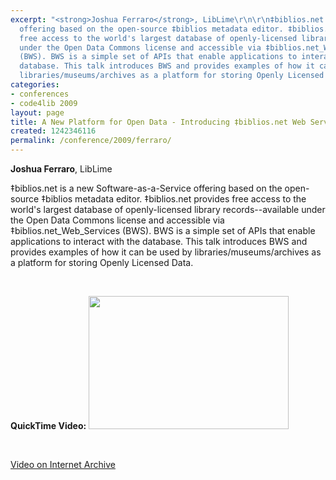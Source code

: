 ```yaml
---
excerpt: "<strong>Joshua Ferraro</strong>, LibLime\r\n\r\n‡biblios.net is a new Software-as-a-Service
  offering based on the open-source ‡biblios metadata editor. ‡biblios.net provides
  free access to the world's largest database of openly-licensed library records--available
  under the Open Data Commons license and accessible via ‡biblios.net_Web_Services
  (BWS). BWS is a simple set of APIs that enable applications to interact with the
  database. This talk introduces BWS and provides examples of how it can be used by
  libraries/museums/archives as a platform for storing Openly Licensed Data. \r\n\r"
categories:
- conferences
- code4lib 2009
layout: page
title: A New Platform for Open Data - Introducing ‡biblios.net Web Services
created: 1242346116
permalink: /conference/2009/ferraro/
---
```

<strong>Joshua Ferraro</strong>, LibLime

‡biblios.net is a new Software-as-a-Service offering based on the open-source ‡biblios metadata editor. ‡biblios.net provides free access to the world's largest database of openly-licensed library records--available under the Open Data Commons license and accessible via ‡biblios.net_Web_Services (BWS). BWS is a simple set of APIs that enable applications to interact with the database. This talk introduces BWS and provides examples of how it can be used by libraries/museums/archives as a platform for storing Openly Licensed Data.

<p>&nbsp;</p>
<strong>QuickTime Video:</strong>

<a href="http://dl.lib.brown.edu/code4lib/ferraro.html" target="_blank">
<img src="http://dl.lib.brown.edu/code4lib//15_ferraro.jpg" border="0" width="320" height="213"></a>

<p>&nbsp;</p>

<a href="http://www.archive.org/details/Code4lib2009ANewPlatformForOpenData-Introducingbiblios.netWeb">Video on Internet Archive</a>



